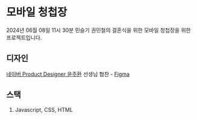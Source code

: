 # 모바일 청첩장

2024년 06월 08일 11시 30분 민슬기 권민철의 결혼식을 위한 모바일 청첩장을 위한 프로젝트입니다.

## 디자인

[네이버 Product Designer 윤주환](https://www.linkedin.com/in/juhwan-yoon-746a08197) 선생님 협찬 - [Figma](https://www.figma.com/file/1a8REVPiRu2OIeRdJqL6JS/Untitled?type=design&node-id=12%3A1864&mode=design&t=YPSPDylBpkXW2ZT0-1)

## 스택

1. Javascript, CSS, HTML
